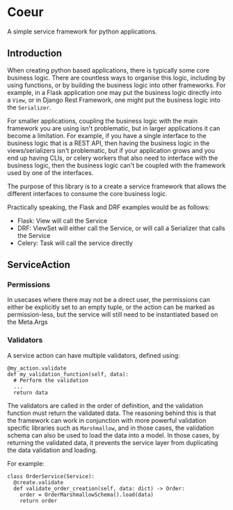 # Coeur
A simple service framework for python applications.

## Introduction
When creating python based applications, there is typically some core business logic. There are countless ways to organise this logic, including by using functions, or by building the business logic into other frameworks. For example, in a Flask application one may put the business logic directly into a `View`, or in Django Rest Framework, one might put the business logic into the `Serializer`.

For smaller applications, coupling the business logic with the main framework you are using isn't problematic, but in larger applications it can become a limitation. For example, if you have a single interface to the business logic that is a REST API, then having the business logic in the views/serializers isn't problematic, but if your application grows and you end up having CLIs, or celery workers that also need to interface with the business logic, then the business logic can't be coupled with the framework used by one of the interfaces.

The purpose of this library is to a create a service framework that allows the different interfaces to consume the core business logic.

Practically speaking, the Flask and DRF examples would be as follows:
- Flask: View will call the Service
- DRF: ViewSet will either call the Service, or will call a Serializer that calls the Service
- Celery: Task will call the service directly


## ServiceAction
### Permissions


In usecases where there may not be a direct user, the permissions can either be explicitly set to an empty tuple, or the action can be marked as permission-less, but the service will still need to be instantiated based on the Meta.Args


### Validators
A service action can have multiple validators, defined using:
```
@my_action.validate
def my_validation_function(self, data):
  # Perform the validation
  ...
  return data
```
The validators are called in the order of definition, and the validation function must return the validated data. The reasoning behind this is that the framework can work in conjunction with more powerful validation specific libraries such as `Marshmallow`, and in those cases, the validation schema can also be used to load the data into a model. In those cases, by returning the validated data, it prevents the service layer from duplicating the data validation and loading.

For example:
```
class OrderService(Service):
  @create.validate
  def validate_order_creation(self, data: dict) -> Order:
    order = OrderMarshmallowSchema().load(data)
    return order
```
